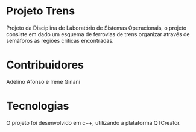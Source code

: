 # Projeto Trens

Projeto da Disciplina de Laboratório de Sistemas Operacionais, o projeto consiste em dado um esquema de ferrovias de trens
organizar através de semáforos as regiões críticas encontradas.

# Contribuidores

Adelino Afonso e Irene Ginani

# Tecnologias

O projeto foi desenvolvido em c++, utilizando a plataforma QTCreator. 
